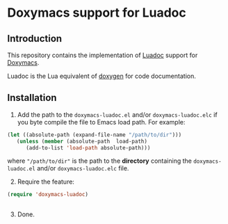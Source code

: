 # Doxymacs support for Luadoc

## Introduction

This repository contains the implementation of
[Luadoc](http://keplerproject.github.io/luadoc/) support for
[Doxymacs](http://doxymacs.sourceforge.net/).

Luadoc is the Lua equivalent of [doxygen](http://doxygen.org) for code
documentation.

## Installation

 1. Add the path to the `doxymacs-luadoc.el` and/or `doxymacs-luadoc.elc`
    if you byte compile the file to Emacs load path. For example:
    
   ```lisp
   (let ((absolute-path (expand-file-name "/path/to/dir")))
      (unless (member (absolute-path  load-path)
         (add-to-list 'load-path absolute-path)))
   ```
   where `"/path/to/dir"` is the path to the **directory**
   containing the `doxymacs-luadoc.el` and/or `doxymacs-luadoc.elc`
   file.
     
 2. Require the feature:
 
           
   ```lisp
   (require 'doxymacs-luadoc)
        
   ```
        
 3. Done.        

